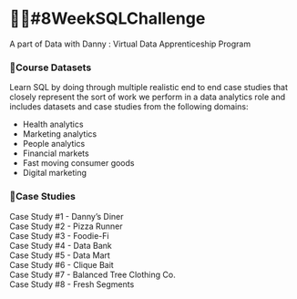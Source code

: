 # 	:woman_technologist:#8WeekSQLChallenge
A part of Data with Danny : Virtual Data Apprenticeship Program

### 	:seedling:Course Datasets
Learn SQL by doing through multiple realistic end to end case studies that closely represent the sort of work we perform in a data analytics role and includes datasets and case studies from the following domains:
 - Health analytics 
 - Marketing analytics 
 - People analytics
 - Financial markets 
 - Fast moving consumer goods 
 - Digital marketing
 
### 	:seedling:Case Studies
Case Study #1 - Danny’s Diner                           
Case Study #2 - Pizza Runner     
Case Study #3 - Foodie-Fi  
Case Study #4 - Data Bank       
Case Study #5 - Data Mart      
Case Study #6 - Clique Bait   
Case Study #7 - Balanced Tree Clothing Co.    
Case Study #8 - Fresh Segments    


